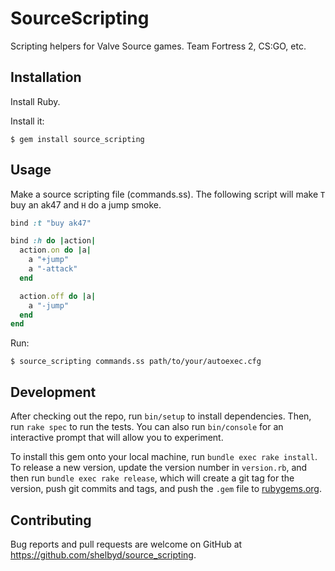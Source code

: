 # SourceScripting

Scripting helpers for Valve Source games. Team Fortress 2, CS:GO, etc.

## Installation

Install Ruby.

Install it:

    $ gem install source_scripting

## Usage

Make a source scripting file (commands.ss). The following script will make `T` buy an ak47 and `H` do a jump smoke.

```ruby
bind :t "buy ak47"

bind :h do |action|
  action.on do |a|
    a "+jump"
    a "-attack"
  end

  action.off do |a|
    a "-jump"
  end
end
```

Run:

    $ source_scripting commands.ss path/to/your/autoexec.cfg

## Development

After checking out the repo, run `bin/setup` to install dependencies. Then, run `rake spec` to run the tests. You can also run `bin/console` for an interactive prompt that will allow you to experiment.

To install this gem onto your local machine, run `bundle exec rake install`. To release a new version, update the version number in `version.rb`, and then run `bundle exec rake release`, which will create a git tag for the version, push git commits and tags, and push the `.gem` file to [rubygems.org](https://rubygems.org).

## Contributing

Bug reports and pull requests are welcome on GitHub at https://github.com/shelbyd/source_scripting.
